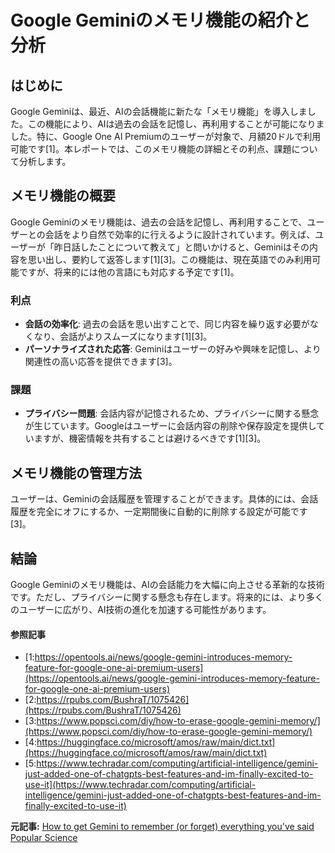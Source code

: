 # Google Geminiのメモリ機能の紹介と分析

## はじめに

Google Geminiは、最近、AIの会話機能に新たな「メモリ機能」を導入しました。この機能により、AIは過去の会話を記憶し、再利用することが可能になりました。特に、Google One AI Premiumのユーザーが対象で、月額20ドルで利用可能です[1]。本レポートでは、このメモリ機能の詳細とその利点、課題について分析します。

## メモリ機能の概要

Google Geminiのメモリ機能は、過去の会話を記憶し、再利用することで、ユーザーとの会話をより自然で効率的に行えるように設計されています。例えば、ユーザーが「昨日話したことについて教えて」と問いかけると、Geminiはその内容を思い出し、要約して返答します[1][3]。この機能は、現在英語でのみ利用可能ですが、将来的には他の言語にも対応する予定です[1]。

### 利点

- **会話の効率化**: 過去の会話を思い出すことで、同じ内容を繰り返す必要がなくなり、会話がよりスムーズになります[1][3]。
- **パーソナライズされた応答**: Geminiはユーザーの好みや興味を記憶し、より関連性の高い応答を提供できます[3]。

### 課題

- **プライバシー問題**: 会話内容が記憶されるため、プライバシーに関する懸念が生じています。Googleはユーザーに会話内容の削除や保存設定を提供していますが、機密情報を共有することは避けるべきです[1][3]。

## メモリ機能の管理方法

ユーザーは、Geminiの会話履歴を管理することができます。具体的には、会話履歴を完全にオフにするか、一定期間後に自動的に削除する設定が可能です[3]。

## 結論

Google Geminiのメモリ機能は、AIの会話能力を大幅に向上させる革新的な技術です。ただし、プライバシーに関する懸念も存在します。将来的には、より多くのユーザーに広がり、AI技術の進化を加速する可能性があります。

#### 参照記事
- [1:https://opentools.ai/news/google-gemini-introduces-memory-feature-for-google-one-ai-premium-users](https://opentools.ai/news/google-gemini-introduces-memory-feature-for-google-one-ai-premium-users)
- [2:https://rpubs.com/BushraT/1075426](https://rpubs.com/BushraT/1075426)
- [3:https://www.popsci.com/diy/how-to-erase-google-gemini-memory/](https://www.popsci.com/diy/how-to-erase-google-gemini-memory/)
- [4:https://huggingface.co/microsoft/amos/raw/main/dict.txt](https://huggingface.co/microsoft/amos/raw/main/dict.txt)
- [5:https://www.techradar.com/computing/artificial-intelligence/gemini-just-added-one-of-chatgpts-best-features-and-im-finally-excited-to-use-it](https://www.techradar.com/computing/artificial-intelligence/gemini-just-added-one-of-chatgpts-best-features-and-im-finally-excited-to-use-it)


**元記事:** [How to get Gemini to remember (or forget) everything you've said Popular Science](https://www.popsci.com/diy/how-to-erase-google-gemini-memory/)